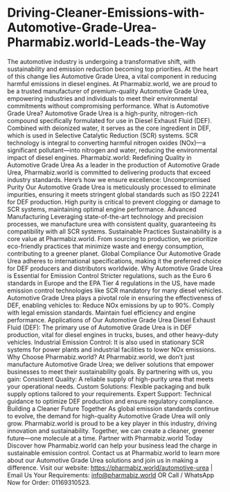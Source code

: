 # Driving-Cleaner-Emissions-with-Automotive-Grade-Urea-Pharmabiz.world-Leads-the-Way
The automotive industry is undergoing a transformative shift, with sustainability and emission reduction becoming top priorities. At the heart of this change lies Automotive Grade Urea, a vital component in reducing harmful emissions in diesel engines. At Pharmabiz.world, we are proud to be a trusted manufacturer of premium-quality Automotive Grade Urea, empowering industries and individuals to meet their environmental commitments without compromising performance.
What is Automotive Grade Urea?
Automotive Grade Urea is a high-purity, nitrogen-rich compound specifically formulated for use in Diesel Exhaust Fluid (DEF). Combined with deionized water, it serves as the core ingredient in DEF, which is used in Selective Catalytic Reduction (SCR) systems. SCR technology is integral to converting harmful nitrogen oxides (NOx)—a significant pollutant—into nitrogen and water, reducing the environmental impact of diesel engines.
Pharmabiz.world: Redefining Quality in Automotive Grade Urea
As a leader in the production of Automotive Grade Urea, Pharmabiz.world is committed to delivering products that exceed industry standards. Here’s how we ensure excellence:
Uncompromised Purity
Our Automotive Grade Urea is meticulously processed to eliminate impurities, ensuring it meets stringent global standards such as ISO 22241 for DEF production. High purity is critical to prevent clogging or damage to SCR systems, maintaining optimal engine performance.
Advanced Manufacturing
Leveraging state-of-the-art technology and precision processes, we manufacture urea with consistent quality, guaranteeing its compatibility with all SCR systems.
Sustainable Practices
Sustainability is a core value at Pharmabiz.world. From sourcing to production, we prioritize eco-friendly practices that minimize waste and energy consumption, contributing to a greener planet.
Global Compliance
Our Automotive Grade Urea adheres to international specifications, making it the preferred choice for DEF producers and distributors worldwide.
Why Automotive Grade Urea is Essential for Emission Control
Stricter regulations, such as the Euro 6 standards in Europe and the EPA Tier 4 regulations in the US, have made emission control technologies like SCR mandatory for many diesel vehicles. Automotive Grade Urea plays a pivotal role in ensuring the effectiveness of DEF, enabling vehicles to:
Reduce NOx emissions by up to 90%.
Comply with legal emission standards.
Maintain fuel efficiency and engine performance.
Applications of Our Automotive Grade Urea
Diesel Exhaust Fluid (DEF): The primary use of Automotive Grade Urea is in DEF production, vital for diesel engines in trucks, buses, and other heavy-duty vehicles.
Industrial Emission Control: It is also used in stationary SCR systems for power plants and industrial facilities to lower NOx emissions.
Why Choose Pharmabiz.world?
At Pharmabiz.world, we don’t just manufacture Automotive Grade Urea; we deliver solutions that empower businesses to meet their sustainability goals. By partnering with us, you gain:
Consistent Quality: A reliable supply of high-purity urea that meets your operational needs.
Custom Solutions: Flexible packaging and bulk supply options tailored to your requirements.
Expert Support: Technical guidance to optimize DEF production and ensure regulatory compliance.
Building a Cleaner Future Together
As global emission standards continue to evolve, the demand for high-quality Automotive Grade Urea will only grow. Pharmabiz.world is proud to be a key player in this industry, driving innovation and sustainability. Together, we can create a cleaner, greener future—one molecule at a time.
Partner with Pharmabiz.world Today
Discover how Pharmabiz.world can help your business lead the charge in sustainable emission control. Contact us at Pharmabiz.world to learn more about our Automotive Grade Urea solutions and join us in making a difference.
Visit our website: https://pharmabiz.world/automotive-urea  | Email Us Your Requirements: info@pharmabiz.world OR Call / WhatsApp Now for Order: 01169310523.
